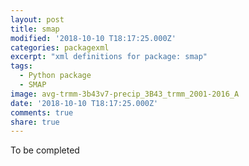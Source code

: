 ```yaml
---
layout: post
title: smap
modified: '2018-10-10 T18:17:25.000Z'
categories: packagexml
excerpt: "xml definitions for package: smap"
tags:
  - Python package
  - SMAP
image: avg-trmm-3b43v7-precip_3B43_trmm_2001-2016_A
date: '2018-10-10 T18:17:25.000Z'
comments: true
share: true
---
```


To be completed
